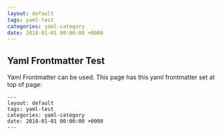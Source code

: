 ```yaml
---
layout: default
tags: yaml-test
categories: yaml-category
date: 2018-01-01 00:00:00 +0000
---
```

## Yaml Frontmatter Test

Yaml Frontmatter can be used. This page has this yaml frontmatter set at top of page:

  ```
  ---
  layout: default
  tags: yaml-test
  categories: yaml-category
  date: 2018-01-01 00:00:00 +0000
  ---
